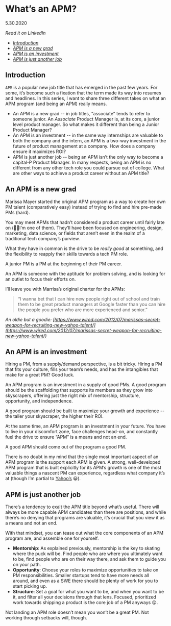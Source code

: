 # **What’s an APM?**
5.30.2020

_Read it on LinkedIn_
* [_Introduction_](https://www.linkedin.com/posts/caiismyname_apm-productmanagement-studentsoflinkedin-activity-6669267993136033792-IvGY)
* [_APM is a new grad_](https://www.linkedin.com/posts/caiismyname_marissa-mayer-has-a-secret-weapon-activity-6671073625040314368-bR4v)
* [_APM is an investment_](https://www.linkedin.com/posts/caiismyname_yahoo-apm-activity-6670365985276530688-pOoC)
* [_APM is just another job_](https://www.linkedin.com/posts/caiismyname_productmanagement-apm-productmanager-activity-6671802191159861248-W77q)

## Introduction

`APM` is a popular new job title that has emerged in the past few years. For some, it’s become such a fixation that the term made its way into resumes and headlines. In this series, I want to share three different takes on what an APM program (and being an APM) really means.

- An APM is a new grad -- in job titles, “associate” tends to refer to someone junior. An _Associate_ Product Manager is, at its core, a junior level product manager. So what makes it different than being a Junior Product Manager?
- An APM is an investment -- in the same way internships are valuable to both the company and the intern, an APM is a two-way investment in the future of product management at a company. How does a company ensure it maximizes ROI?
- APM is just another job -- being an APM isn’t the only way to become a capital-P Product Manager. In many respects, being an APM is no different from any other tech role you could pursue out of college. What are other ways to achieve a product career without an APM title?

## An APM is a new grad

Marissa Mayer started the original APM program as a way to create her own PM talent (comparatively easy) instead of trying to find and hire pre-made PMs (hard).

You may meet APMs that hadn’t considered a product career until fairly late on (🙋‍♂️I’m one of them). They’ll have been focused on engineering, design, marketing, data science, or fields that aren’t even in the realm of a traditional tech company’s purview.

What they have in common is the drive to be _really good_ at something, and the flexibility to reapply their skills towards a tech PM role.

A junior PM is a PM at the beginning of their PM career.

An APM is someone with the aptitude for problem solving, and is looking for an outlet to focus their efforts on.

I’ll leave you with Marrisa’s original charter for the APMs:

>  “I wanna bet that I can hire new people right out of school and train them to be great product managers at Google faster than you can hire the people you prefer who are more experienced and senior.”

_An oldie but a goodie: [https://www.wired.com/2012/07/marissas-secret-weapon-for-recruiting-new-yahoo-talent/](https://www.wired.com/2012/07/marissas-secret-weapon-for-recruiting-new-yahoo-talent/)_

## An APM is an investment

Hiring a PM, from a supply/demand perspective, is a bit tricky. Hiring a PM that fits your culture, fills your team’s needs, and has the intangibles that make for a great PM? Good luck.

An APM program is an investment in a supply of good PMs. A good program should be the scaffolding that supports its members as they grow into skyscrapers, offering just the right mix of mentorship, structure, opportunity, and independence.

A good program should be built to maximize your growth and experience -- the taller your skyscraper, the higher their ROI.

At the same time, an APM program is an investment in your future. You have to live in your discomfort zone, face challenges head-on, and constantly fuel the drive to ensure “APM” is a means and not an end.

A good APM should come out of the program a good PM. 

There is no doubt in my mind that the single most important aspect of an APM program is the support each APM is given. A strong, well-developed APM program that is built explicitly for its APM’s growth is one of the most valuable things a nascent PM can experience, regardless what company it’s at (though I’m partial to [Yahoo’s](https://yahooapms.com) 😀).


## APM is just another job

There’s a tendency to exalt the APM title beyond what’s useful. There will always be more capable APM candidates than there are positions, and while there’s no denying that programs are valuable, it’s crucial that you view it as a means and not an end.

With that mindset, you can tease out what the core components of an APM program are, and assemble one for yourself.

- **Mentorship**: As explained previously, mentorship is the key to skating where the puck will be. Find people who are where you ultimately want to be, find people who are on their way there, and ask them to guide you on your path.
- **Opportunity**: Choose your roles to maximize opportunities to take on PM responsibilities. Smaller startups tend to have more needs all around, and even as a SWE there should be plenty of work for you to start picking up.
- **Structure**: Set a goal for what you want to be, and when you want to be it, and filter all your decisions through that lens. Focused, prioritized work towards shipping a product is the core job of a PM anyways 😜.

Not landing an APM role doesn’t mean you won’t be a great PM. Not working through setbacks will, though.